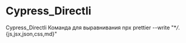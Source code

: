 # Cypress_Directli

Cypress_Directli
Команда для выравнивания
npx prettier --write "\*_/_.{js,jsx,json,css,md}"
